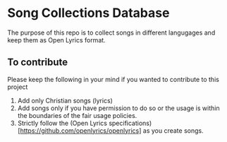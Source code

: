 # Song Collections Database
The purpose of this repo is to collect songs in different langugages and keep them as Open Lyrics format.

## To contribute
Please keep the following in your mind if you wanted to contribute to this project
1. Add only Christian songs (lyrics)
2. Add songs only if you have permission to do so or the usage is within the boundaries of the fair usage policies.
3. Strictly follow the (Open Lyrics specifications)[https://github.com/openlyrics/openlyrics] as you create songs.
